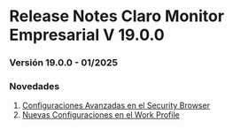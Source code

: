 # Release Notes Claro Monitor Empresarial V 19.0.0

### Versión 19.0.0 - 01/2025

### Novedades

1. [Configuraciones Avanzadas en el Security Browser](configuraciones-avanzadas-en-el-security-browser.md)
2. [Nuevas Configuraciones en el Work Profile](nuevas-configuraciones-en-el-work-profile.md)
